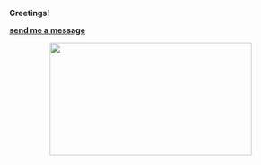 <!-- Markdown-->
**Greetings!**

**[send me a message](mailto:kimothomark93@gmail.com)**
<div align="center">
  <img src="https://i.imgur.com/MvMxQ1a.gif" width="360" height="201"/>
</div>
